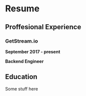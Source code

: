 # Resume

## Proffesional Experience

### GetStream.io

**September 2017 - present**

**Backend Engineer**

## Education

Some stuff here
